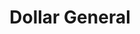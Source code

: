 ---
title: "Dollar General"
url: /pontiac/dollar-general-cesar-e-chavez-avenue/
shop: variety store
---